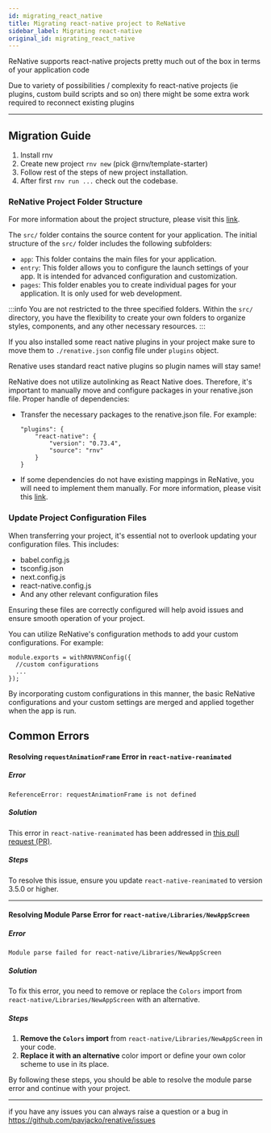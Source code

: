 ```yaml
---
id: migrating_react_native
title: Migrating react-native project to ReNative
sidebar_label: Migrating react-native
original_id: migrating_react_native
---
```


ReNative supports react-native projects pretty much out of the box in terms of your application code

Due to variety of possibilities / complexity fo react-native projects (ie plugins, custom build scripts and so on) there might be some extra work required to reconnect existing plugins

---

## Migration Guide

1. Install rnv
2. Create new project `rnv new` (pick @rnv/template-starter)
3. Follow rest of the steps of new project installation.
4. After first `rnv run ...` check out the codebase.

### ReNative Project Folder Structure
For more information about the project structure, please visit this <a href="/docs/overview/architecture#build-process">link</a>.

The `src/` folder contains the source content for your application. The initial structure of the `src/` folder includes the following subfolders:

-   `app`: This folder contains the main files for your application.
-   `entry`: This folder allows you to configure the launch settings of your app. It is intended for advanced configuration and customization.
-   `pages`: This folder enables you to create individual pages for your application. It is only used for web development.

:::info
You are not restricted to the three specified folders. Within the `src/` directory, you have the flexibility to create your own folders to organize styles, components, and any other necessary resources.
:::

If you also installed some react native plugins in your project make sure to move them to `./renative.json` config file under `plugins` object. 

Renative uses standard react native plugins so plugin names will stay same!

ReNative does not utilize autolinking as React Native does. 
Therefore, it's important to manually move and configure packages in your renative.json file. 
Proper handle of dependencies:

- Transfer the necessary packages to the renative.json file.
    For example:
    ```
    "plugins": {
        "react-native": {
            "version": "0.73.4",
            "source": "rnv"
        }
    }
    ```
- If some dependencies do not have existing mappings in ReNative, you will need to implement them manually. For more information, please visit this  <a href="/docs/concepts/plugins#custom-plugin-support">link</a>.

### Update Project Configuration Files
When transferring your project, it's essential not to overlook updating your configuration files. This includes:
- babel.config.js
- tsconfig.json
- next.config.js
- react-native.config.js
- And any other relevant configuration files

Ensuring these files are correctly configured will help avoid issues and ensure smooth operation of your project.

You can utilize ReNative's configuration methods to add your custom configurations. For example:
```
module.exports = withRNVRNConfig({
  //custom configurations
  ...
});
```
By incorporating custom configurations in this manner, the basic ReNative configurations and your custom settings are merged and applied together when the app is run.

## Common Errors

#### Resolving `requestAnimationFrame` Error in `react-native-reanimated`
##### Error
```
ReferenceError: requestAnimationFrame is not defined
```
##### Solution
This error in `react-native-reanimated` has been addressed in [this pull request (PR)](https://github.com/software-mansion/react-native-reanimated/pull/4665).
##### Steps
To resolve this issue, ensure you update `react-native-reanimated` to version 3.5.0 or higher.

---
#### Resolving Module Parse Error for `react-native/Libraries/NewAppScreen`

##### Error
```
Module parse failed for react-native/Libraries/NewAppScreen
```

##### Solution
To fix this error, you need to remove or replace the `Colors` import from `react-native/Libraries/NewAppScreen` with an alternative.

##### Steps
1. **Remove the `Colors` import** from `react-native/Libraries/NewAppScreen` in your code.
2. **Replace it with an alternative** color import or define your own color scheme to use in its place.

By following these steps, you should be able to resolve the module parse error and continue with your project.

---




if you have any issues you can always raise a question or a bug in https://github.com/pavjacko/renative/issues
